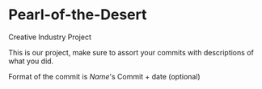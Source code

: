 # Pearl-of-the-Desert
Creative Industry Project

This is our project, make sure to assort your commits with descriptions of what you did.

Format of the commit is
*Name*'s Commit + date (optional)
